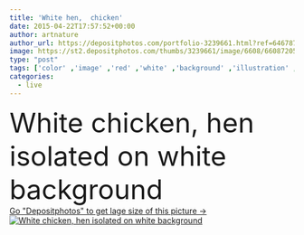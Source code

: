 ```yaml
---
title: 'White hen,  chicken'
date: 2015-04-22T17:57:52+00:00
author: artnature
author_url: https://depositphotos.com/portfolio-3239661.html?ref=64678756
image: https://st2.depositphotos.com/thumbs/3239661/image/6608/66087205/api_thumb_450.jpg?forcejpeg=true
type: "post"
tags: ['color' ,'image' ,'red' ,'white' ,'background' ,'illustration' ,'isolated' ,'beautiful' ,'closeup' ,'studio' ,'one' ,'female' ,'rural' ,'natural' ,'meat' ,'animal' ,'chicken' ,'poultry' ,'chick' ,'bird' ,'real' ,'domestic' ,'hen' ,'farm' ,'agriculture' ,'live' ,'stand' ,'wing' ,'farming' ,'leg' ,'look' ,'livestock' ,'posing' ,'beak' ,'influenza' ,'creature' ,'feather' ,'fowl' ,'avian' ,'plume' ,'alive' ,'fauna' ,'claws' ,'rooster' ,'plumage' ,'dominant' ,'cockerel' ,'cluck' ,'barnyard' ,'Gallina' ]
categories: 
  - live
---
```

<div aling="center">
            <font size="60"> White chicken, hen isolated on white background</font>   
</div>
<div>
    <a href='https://st2.depositphotos.com/thumbs/3239661/image/6608/66087205/api_thumb_450.jpg?forcejpeg=true?ref=64678756' target=_blank > Go "Depositphotos" to get lage size of this picture ->
        <img href='https://st2.depositphotos.com/thumbs/3239661/image/6608/66087205/api_thumb_450.jpg?forcejpeg=true?ref=64678756' src='https://st2.depositphotos.com/3239661/6608/i/950/depositphotos_66087205-stock-photo-white-hen-chicken.jpg?forcejpeg=true' alt='White chicken, hen isolated on white background' >
    </a>
</div>

